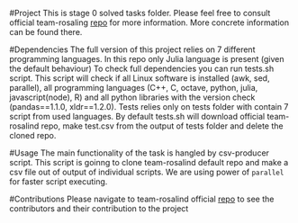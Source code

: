 #Project
This is stage 0 solved tasks folder.
Please feel free to consult official team-rosaling [repo](https://github.com/Team-Rosalind/team-rosalind-project) for more information. More concrete information can be found there.

#Dependencies
The full version of this project relies on 7 different programming languages. In this repo only Julia language is present (given the default behaviour)
To check full dependencies you can run tests.sh script.
This script will check if all Linux software is installed (awk, sed, parallel), all programming languages (C++, C, octave, python, julia, javascript(node), R) and all python libraries with the version check (pandas==1.1.0, xldr==1.2.0). 
Tests relies only on tests folder with contain 7 script from used languages.
By default tests.sh will download official team-rosalind repo, make test.csv from the output of tests folder and delete the cloned repo.

#Usage
The main functionality of the task is hangled by csv-producer script. This script is goinng to clone team-rosalind default repo and make a csv file out of output of individual scripts. We are using power of `parallel` for faster script executing.

#Contributions
Please navigate to team-rosalind official [repo](https://github.com/Team-Rosalind/team-rosalind-project) to see the contributors and their contribution to the project
